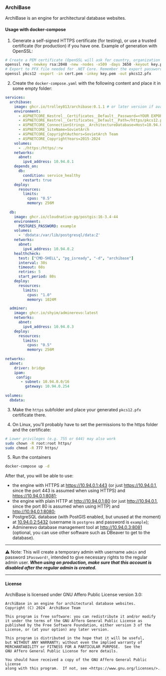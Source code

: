 ### ArchiBase 

ArchiBase is an engine for architectural database websites.

#### Usage with docker-compose
1. Generate a self-signed HTTPS certificate (for testing), or use a trusted certificate (for production) if you have one. Example of generation with OpenSSL:

```bash
# Create a PEM certificate (OpenSSL will ask for country, organization etc. Input anything you want. 3650 days ≈ 10 years)
openssl req -newkey rsa:2048 -new -nodes -x509 -days 3650 -keyout key.pem -out cert.pem
# Export to PFX file needed for .NET Core. Remember the export password!
openssl pkcs12 -export -in cert.pem -inkey key.pem -out pkcs12.pfx
```

2. Create the `docker-compose.yaml` with the following content and place it in some empty folder:
```yaml
services:
  archibase:
    image: ghcr.io/trolley813/archibase:0.1.1 # or later version if available
    environment:
      - ASPNETCORE_Kestrel__Certificates__Default__Password=<YOUR EXPORT PASSWORD HERE>
      - ASPNETCORE_Kestrel__Certificates__Default__Path=/https/pkcs12.pfx 
      - ASPNETCORE_ConnectionStrings__ArchitectureDatabase=Host=10.94.0.2;Username=postgres;Password=example;Database=archibase
      - ASPNETCORE_SiteName=SovietArch
      - ASPNETCORE_CopyrightAuthors=SovietArch Team
      - ASPNETCORE_CopyrightYears=2015-2024
    volumes:
      - ./https:/https/:rw
    networks:
      abnet:
        ipv4_address: 10.94.0.1
    depends_on:
      db:
        condition: service_healthy
        restart: true
    deploy:
      resources:
        limits:
          cpus: "0.5"
          memory: 256M
        
  db:
    image: ghcr.io/cloudnative-pg/postgis:16-3.4-44
    environment:
      POSTGRES_PASSWORD: example
    volumes:
      - 'dbdata:/var/lib/postgresql/data:Z'
    networks:
      abnet:
        ipv4_address: 10.94.0.2
    healthcheck:
      test: ["CMD-SHELL", "pg_isready", "-d", "archibase"]
      interval: 30s
      timeout: 60s
      retries: 5
      start_period: 80s 
    deploy:
      resources:
        limits:
          cpus: "1.0"
          memory: 1024M

  adminer:
    image: ghcr.io/shyim/adminerevo:latest
    networks:
      abnet:
        ipv4_address: 10.94.0.3
    deploy:
      resources:
        limits:
          cpus: "0.5"
          memory: 256M
        
networks:
  abnet:
    driver: bridge
    ipam:
     config:
       - subnet: 10.94.0.0/16
         gateway: 10.94.0.254
         
volumes:
  dbdata:
```

3. Make the `https` subfolder and place your generated `pkcs12.pfx` certificate there.

4. On Linux, you'll probably have to set the permissions to the https folder and the certificate:
```bash
# Lower privileges (e.g. 755 or 644) may also work
sudo chown -R root:root https/
sudo chmod -R 777 https/
```
5. Run the containers
```bash
docker-compose up -d
```

After that, you will be able to use:
- the engine with HTTPS at https://10.94.0.1:443 (or just https://10.94.0.1, since the port 443 is assumed when using HTTPS) and https://10.94.0.1:8081;
- the engine with plain HTTP at http://10.94.0.1:80 (or just http://10.94.0.1, since the port 80 is assumed when using HTTP) and http://10.94.0.1:8080;
- PostgreSQL database (with PostGIS enabled, but unused at the moment) at [10.94.0.2:5432](10.94.0.2:5432) (username is `postgres` and password is `example`);
- Adminerevo database management tool at http://10.94.0.3:8081 (optional, you can use other software such as DBeaver to get to the database).

---
⚠️ Note: This will create a temporary admin with username `admin` and password `1Password!`, intended to give necessary rights to the regular admin user. ***When using on production, make sure that this account is disabled after the regular admin is created.***

---

#### License
ArchiBase is licensed under GNU Affero Public License version 3.0:

    ArchiBase in an engine for architectural database websites.
    Copyright (C) 2024  ArchiBase Team

    This program is free software: you can redistribute it and/or modify
    it under the terms of the GNU Affero General Public License as
    published by the Free Software Foundation, either version 3 of the
    License, or (at your option) any later version.

    This program is distributed in the hope that it will be useful,
    but WITHOUT ANY WARRANTY; without even the implied warranty of
    MERCHANTABILITY or FITNESS FOR A PARTICULAR PURPOSE.  See the
    GNU Affero General Public License for more details.

    You should have received a copy of the GNU Affero General Public License
    along with this program.  If not, see <https://www.gnu.org/licenses/>.